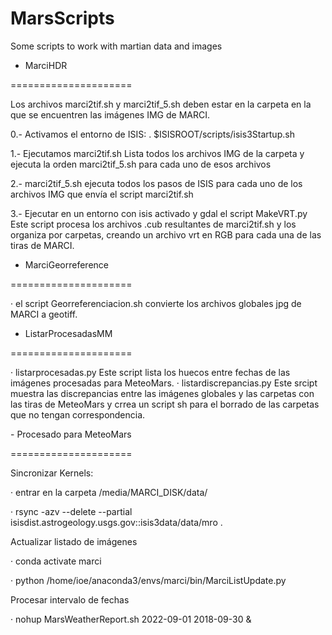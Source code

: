 # MarsScripts
Some scripts to work with martian data and images
<p><p>

- MarciHDR

=====================

Los archivos marci2tif.sh y marci2tif_5.sh deben estar en la carpeta en la que se encuentren las imágenes IMG de MARCI.  

0.- Activamos el entorno de ISIS:
. $ISISROOT/scripts/isis3Startup.sh

1.- Ejecutamos marci2tif.sh 
Lista todos los archivos IMG de la carpeta y ejecuta la orden marci2tif_5.sh para cada uno de esos archivos

2.- marci2tif_5.sh ejecuta todos los pasos de ISIS para cada uno de los archivos IMG que envía el script marci2tif.sh

3.- Ejecutar en un entorno con isis activado y gdal el script MakeVRT.py
Este script procesa los archivos .cub resultantes de marci2tif.sh y los organiza por carpetas, creando un archivo vrt en RGB para cada una de las tiras de MARCI. 

<p><p>

- MarciGeorreference

=====================

· el script Georreferenciacion.sh convierte los archivos globales jpg de MARCI a geotiff. 

<p><p>
  
  
- ListarProcesadasMM 

=====================

· listarprocesadas.py Este script lista los huecos entre fechas de las imágenes procesadas para MeteoMars.
· listardiscrepancias.py Este srcipt muestra las discrepancias entre las imágenes globales y las carpetas con las tiras de MeteoMars y  crrea un script sh para el borrado de las carpetas que no tengan correspondencia. 

<p><p>  
- Procesado para MeteoMars
  
  =====================
  
  Sincronizar Kernels:
  
  · entrar en la carpeta /media/MARCI_DISK/data/
  
  · rsync -azv --delete --partial isisdist.astrogeology.usgs.gov::isis3data/data/mro .
  
  Actualizar listado de imágenes
  
  · conda activate marci
  
  · python /home/ioe/anaconda3/envs/marci/bin/MarciListUpdate.py
  
  Procesar intervalo de fechas
  
  · nohup MarsWeatherReport.sh 2022-09-01 2018-09-30 &
